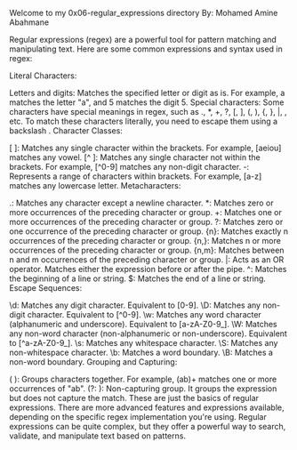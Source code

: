Welcome to my 0x06-regular_expressions directory
By: Mohamed Amine Abahmane


Regular expressions (regex) are a powerful tool for pattern matching and manipulating text. Here are some common expressions and syntax used in regex:

Literal Characters:

Letters and digits: Matches the specified letter or digit as is. For example, a matches the letter "a", and 5 matches the digit 5.
Special characters: Some characters have special meanings in regex, such as ., *, +, ?, [, ], (, ), {, }, |, \, etc. To match these characters literally, you need to escape them using a backslash \.
Character Classes:

[ ]: Matches any single character within the brackets. For example, [aeiou] matches any vowel.
[^ ]: Matches any single character not within the brackets. For example, [^0-9] matches any non-digit character.
-: Represents a range of characters within brackets. For example, [a-z] matches any lowercase letter.
Metacharacters:

.: Matches any character except a newline character.
*: Matches zero or more occurrences of the preceding character or group.
+: Matches one or more occurrences of the preceding character or group.
?: Matches zero or one occurrence of the preceding character or group.
{n}: Matches exactly n occurrences of the preceding character or group.
{n,}: Matches n or more occurrences of the preceding character or group.
{n,m}: Matches between n and m occurrences of the preceding character or group.
|: Acts as an OR operator. Matches either the expression before or after the pipe.
^: Matches the beginning of a line or string.
$: Matches the end of a line or string.
Escape Sequences:

\d: Matches any digit character. Equivalent to [0-9].
\D: Matches any non-digit character. Equivalent to [^0-9].
\w: Matches any word character (alphanumeric and underscore). Equivalent to [a-zA-Z0-9_].
\W: Matches any non-word character (non-alphanumeric or non-underscore). Equivalent to [^a-zA-Z0-9_].
\s: Matches any whitespace character.
\S: Matches any non-whitespace character.
\b: Matches a word boundary.
\B: Matches a non-word boundary.
Grouping and Capturing:

( ): Groups characters together. For example, (ab)+ matches one or more occurrences of "ab".
(?: ): Non-capturing group. It groups the expression but does not capture the match.
These are just the basics of regular expressions. There are more advanced features and expressions available, depending on the specific regex implementation you're using. Regular expressions can be quite complex, but they offer a powerful way to search, validate, and manipulate text based on patterns.